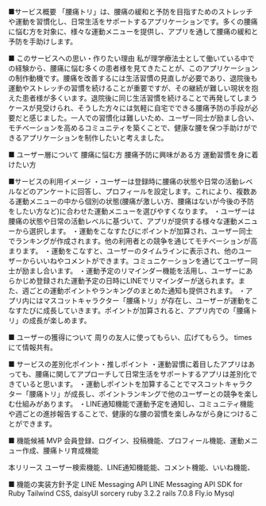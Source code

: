 ■サービス概要
「腰痛トリ」は、腰痛の緩和と予防を目指すためのストレッチや運動を習慣化し、日常生活をサポートするアプリケーションです。多くの腰痛に悩む方を対象に、様々な運動メニューを提供し、アプリを通して腰痛の緩和と予防を手助けします。

■ このサービスへの思い・作りたい理由
私が理学療法士として働いている中での経験から、腰痛に悩む多くの患者様を見てきたことが、このアプリケーションの制作動機です。腰痛を改善するには生活習慣の見直しが必要であり、退院後も運動やストレッチの習慣を続けることが重要ですが、その継続が難しい現状を抱えた患者様が多くいます。退院後に同じ生活習慣を続けることで再発してしまうケースが見受けられ、そうした方々には気軽に自宅でできる腰痛予防の手段が必要だと感じました。一人での習慣化は難しいため、ユーザー同士が励まし合い、モチベーションを高めるコミュニティを築くことで、健康な腰を保つ手助けができるアプリケーションを制作したいと考えました。

■ ユーザー層について
腰痛に悩む方
腰痛予防に興味がある方
運動習慣を身に着けたい方

■サービスの利用イメージ
・ユーザーは登録時に腰痛の状態や日常の活動レベルなどのアンケートに回答し、プロフィールを設定します。これにより、複数ある運動メニューの中から個別の状態(腰痛が激しい方、腰痛はないが今後の予防をしたい方など)に合わせた運動メニューを選びやすくなります。
・ユーザーは腰痛の状態や日常の活動レベルに基づいて、アプリが提供する様々な運動メニューから選択します。
・運動をこなすたびにポイントが加算され、ユーザー同士でランキングが作成されます。他の利用者との競争を通じてモチベーションが高まります。
・運動をこなすと、ユーザーのタイムラインに表示され、他のユーザーからいいねやコメントができます。コミュニケーションを通じてユーザー同士が励まし合います。
・運動予定のリマインダー機能を活用し、ユーザーにあらかじめ登録された運動予定の日時にLINEでリマインダーが送られます。また、週ごとの運動ポイントやランキングのまとめた通知も提供されます。
・アプリ内にはマスコットキャラクター「腰痛トリ」が存在し、ユーザーが運動をこなすたびに成長していきます。ポイントが加算されると、アプリ内での「腰痛トリ」の成長が楽しめます。

■ ユーザーの獲得について
周りの友人に使ってもらい、広げてもらう。
timesにて情報共有。

■ サービスの差別化ポイント・推しポイント
・運動習慣に着目したアプリはあっても、腰痛に関してアプローチして日常生活をサポートするアプリは差別化できていると思います。
・運動しポイントを加算することでマスコットキャラクター「腰痛トリ」が成長し、ポイントランキングで他のユーザーとの競争を楽しむ仕組みがあります。
・LINE通知機能で運動予定を通知し、コミュニティ機能や週ごとの進捗報告することで、健康的な腰の習慣を楽しみながら身につけることができます。

■ 機能候補
MVP
会員登録、ログイン、投稿機能、プロフィール機能、運動メニュー作成、腰痛トリ育成機能

本リリース
ユーザー検索機能、LINE通知機能能、コメント機能、いいね機能、

■ 機能の実装方針予定
LINE Messaging API
LINE Messaging API SDK for Ruby
Tailwind CSS, daisyUI
sorcery
ruby 3.2.2
rails  7.0.8
Fly.io
Mysql